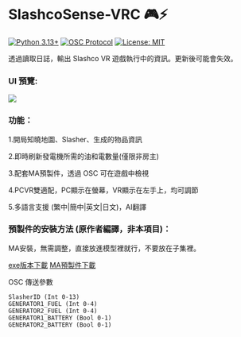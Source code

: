 # SlashcoSense-VRC 🎮⚡

[![Python 3.13+](https://img.shields.io/badge/python-3.13+-blue.svg)](https://www.python.org/)
[![OSC Protocol](https://img.shields.io/badge/OSC-1.1-brightgreen)](https://opensoundcontrol.stanford.edu/)
[![License: MIT](https://img.shields.io/badge/License-MIT-yellow.svg)](https://opensource.org/licenses/MIT)

透過讀取日誌，輸出 Slashco VR 遊戲執行中的資訊。更新後可能會失效。

### UI 預覽:
![](https://github.com/user-attachments/assets/e87060b8-f9d2-4c71-8481-f7880af2ad77)

### 功能：

1.開局知曉地圖、Slasher、生成的物品資訊

2.即時刷新發電機所需的油和電數量(僅限非房主)

3.配套MA預製件，透過 OSC 可在遊戲中檢視

4.PCVR雙適配，PC顯示在螢幕，VR顯示在左手上，均可調節

5.多語言支援 (繁中|簡中|英文|日文)，AI翻譯


### 預製件的安裝方法 (**原作者編譯，非本項目**)：
MA安裝，無需調整，直接放進模型裡就行，不要放在子集裡。

[exe版本下載](https://github.com/arcxingye/SlasherSense-VRC/releases/download/exe/SlashcoSense.exe)
[MA預製件下載](https://github.com/arcxingye/SlasherSense-VRC/releases/download/exe/SlashcoSense.unitypackage)

OSC 傳送參數
```
SlasherID (Int 0-13)
GENERATOR1_FUEL (Int 0-4)
GENERATOR2_FUEL (Int 0-4)
GENERATOR1_BATTERY (Bool 0-1)
GENERATOR2_BATTERY (Bool 0-1)
```
